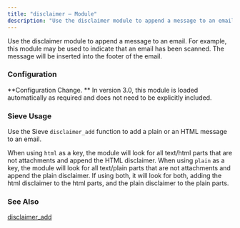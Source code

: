 ```yaml
---
title: "disclaimer – Module"
description: "Use the disclaimer module to append a message to an email For example this module may be used to indicate that an email has been scanned The message will be inserted into the footer of the email Configuration Change In version 3 0 this module is loaded automatically as required..."
---
```


<a name="idp19167440"></a> 

Use the disclaimer module to append a message to an email. For example, this module may be used to indicate that an email has been scanned. The message will be inserted into the footer of the email.

### <a name="modules.disclaimer.configuration"></a> Configuration

**Configuration Change. ** In version 3.0, this module is loaded automatically as required and does not need to be explicitly included.

### <a name="module.disclaimer.sieve"></a> Sieve Usage

Use the Sieve `disclaimer_add` function to add a plain or an HTML message to an email.

When using `html` as a key, the module will look for all text/html parts that are not attachments and append the HTML disclaimer. When using `plain` as a key, the module will look for all text/plain parts that are not attachments and append the plain disclaimer. If using both, it will look for both, adding the html disclaimer to the html parts, and the plain disclaimer to the plain parts.

### <a name="modules.disclaimer.seealso"></a> See Also

[disclaimer_add](/momentum/3/3-reference/sieve-ref-disclaimer-add)
